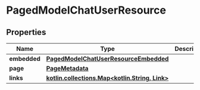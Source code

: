 
# PagedModelChatUserResource

## Properties
Name | Type | Description | Notes
------------ | ------------- | ------------- | -------------
**embedded** | [**PagedModelChatUserResourceEmbedded**](PagedModelChatUserResourceEmbedded.md) |  |  [optional]
**page** | [**PageMetadata**](PageMetadata.md) |  |  [optional]
**links** | [**kotlin.collections.Map&lt;kotlin.String, Link&gt;**](Link.md) |  |  [optional]



